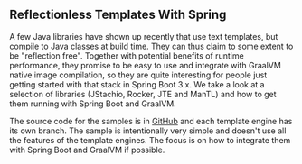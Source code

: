 ## Reflectionless Templates With Spring

A few Java libraries have shown up recently that use text templates, but compile to Java classes at build time. They can thus claim to some extent to be "reflection free". Together with potential benefits of runtime performance, they promise to be easy to use and integrate with GraalVM native image compilation, so they are quite interesting for people just getting started with that stack in Spring Boot 3.x. We take a look at a selection of libraries (JStachio, Rocker, JTE and ManTL) and how to get them running with Spring Boot and GraalVM. 

The source code for the samples is in [GitHub](https://github.com/dsyer/java-template-demo) and each template engine has its own branch. The sample is intentionally very simple and doesn't use all the features of the template engines. The focus is on how to integrate them with Spring Boot and GraalVM if possible.